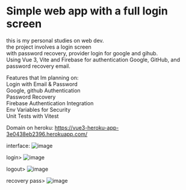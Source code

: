 # Simple web app with a full login screen

this is my personal studies on web dev.  
the project involves a login screen  
with password recovery, provider login for google and gihub.  
Using Vue 3, Vite and Firebase for authentication Google, GitHub, and password recovery email.

Features that Im planning on:  
Login with Email & Password  
Google, github Authentication  
Password Recovery  
Firebase Authentication Integration  
Env Variables for Security  
Unit Tests with Vitest  

Domain on heroku:
https://vue3-heroku-app-3e0438eb2396.herokuapp.com/

interface:
![image](https://github.com/user-attachments/assets/ded6068e-98fe-4257-bd7d-e79a27f3dbcb)

login>
![image](https://github.com/user-attachments/assets/65aad90b-5fbe-43cc-b0dc-85814c9f2afb)

logout>
![image](https://github.com/user-attachments/assets/2ae005a0-a4bc-4d11-8c83-2d50f4c687ed)

recovery pass>
![image](https://github.com/user-attachments/assets/1c2070e2-e667-4189-97e2-609da720a87a)
